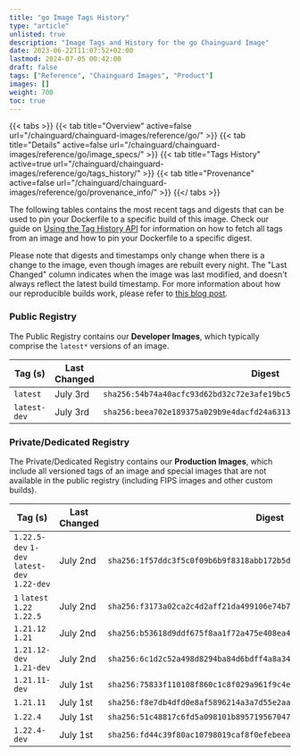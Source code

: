 ```yaml
---
title: "go Image Tags History"
type: "article"
unlisted: true
description: "Image Tags and History for the go Chainguard Image"
date: 2023-06-22T11:07:52+02:00
lastmod: 2024-07-05 00:42:00
draft: false
tags: ["Reference", "Chainguard Images", "Product"]
images: []
weight: 700
toc: true
---
```


{{< tabs >}}
{{< tab title="Overview" active=false url="/chainguard/chainguard-images/reference/go/" >}}
{{< tab title="Details" active=false url="/chainguard/chainguard-images/reference/go/image_specs/" >}}
{{< tab title="Tags History" active=true url="/chainguard/chainguard-images/reference/go/tags_history/" >}}
{{< tab title="Provenance" active=false url="/chainguard/chainguard-images/reference/go/provenance_info/" >}}
{{</ tabs >}}

The following tables contains the most recent tags and digests that can be used to pin your Dockerfile to a specific build of this image. Check our guide on [Using the Tag History API](/chainguard/chainguard-images/using-the-tag-history-api/) for information on how to fetch all tags from an image and how to pin your Dockerfile to a specific digest.

Please note that digests and timestamps only change when there is a change to the image, even though images are rebuilt every night. The "Last Changed" column indicates when the image was last modified, and doesn't always reflect the latest build timestamp. For more information about how our reproducible builds work, please refer to [this blog post](https://www.chainguard.dev/unchained/reproducing-chainguards-reproducible-image-builds).

### Public Registry
The Public Registry contains our **Developer Images**, which typically comprise the `latest*` versions of an image.

| Tag (s)       | Last Changed | Digest                                                                    |
|---------------|--------------|---------------------------------------------------------------------------|
|  `latest`     | July 3rd     | `sha256:54b74a40acfc93d62bd32c72e3afe19bc55e4b2db7baa09d5950f3e5878baf28` |
|  `latest-dev` | July 3rd     | `sha256:beea702e189375a029b9e4dacfd24a6313bdc710e61153d05747f7db5332c7e3` |


### Private/Dedicated Registry
The Private/Dedicated Registry contains our **Production Images**, which include all versioned tags of an image and special images that are not available in the public registry (including FIPS images and other custom builds).

| Tag (s)                                       | Last Changed | Digest                                                                    |
|-----------------------------------------------|--------------|---------------------------------------------------------------------------|
|  `1.22.5-dev` `1-dev` `latest-dev` `1.22-dev` | July 2nd     | `sha256:1f57ddc3f5c0f09b6b9f8318abb172b5de9d03e57e3adfc6a250ef40f8655f54` |
|  `1` `latest` `1.22` `1.22.5`                 | July 2nd     | `sha256:f3173a02ca2c4d2aff21da499106e74b7d27b08d445c17d59d3934e190f01390` |
|  `1.21.12` `1.21`                             | July 2nd     | `sha256:b53618d9ddf675f8aa1f72a475e408ea46900efed567079c4cc2a8cf65758bc1` |
|  `1.21.12-dev` `1.21-dev`                     | July 2nd     | `sha256:6c1d2c52a498d8294ba84d6bdff4a8a349f10fecbd7b4c003da6c21e163c8f95` |
|  `1.21.11-dev`                                | July 1st     | `sha256:75833f110108f860c1c8f029a961f9c4ede7d257804bdf9602003123f0510152` |
|  `1.21.11`                                    | July 1st     | `sha256:f8e7db4dfd0e8af5896214a3a7d55e2aa840ac9622a02eeda0f47dd1af2588e5` |
|  `1.22.4`                                     | July 1st     | `sha256:51c48817c6fd5a098101b8957195670477e2f8e547fbd38f5784d308e3280817` |
|  `1.22.4-dev`                                 | July 1st     | `sha256:fd44c39f80ac10798019caf8f0efebeea110e642ea0f5d3e13af6b53558843da` |

